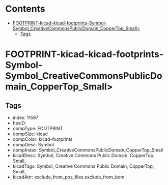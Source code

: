 



Contents
========

* [FOOTPRINT-kicad-kicad-footprints-Symbol-Symbol_CreativeCommonsPublicDomain_CopperTop_Small>](#footprint-kicad-kicad-footprints-symbol-symbol_creativecommonspublicdomain_coppertop_small)
	* [Tags](#tags)

# FOOTPRINT-kicad-kicad-footprints-Symbol-Symbol_CreativeCommonsPublicDomain_CopperTop_Small>

## Tags

- index: 11587
- hexID: 
- oompType: FOOTPRINT
- oompSize: kicad
- oompColor: kicad-footprints
- oompDesc: Symbol
- oompIndex: Symbol_CreativeCommonsPublicDomain_CopperTop_Small
- kicadDesc: Symbol, Creative Commons Public Domain, CopperTop, Small,
- kicadTags: Symbol, Creative Commons Public Domain, CopperTop, Small,
- kicadAttr: exclude_from_pos_files exclude_from_bom
